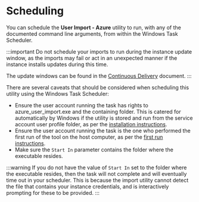 # Scheduling

You can schedule the **User Import - Azure** utility to run, with any of the documented command line arguments, from within the Windows Task Scheduler.

:::important
Do not schedule your imports to run during the instance update window, as the imports may fail or act in an unexpected manner if the instance installs updates during this time.

The update windows can be found in the [Continuous Delivery](/hornbill-cloud/continuous-delivery#hornbill-update-deployment-process) document.
:::

There are several caveats that should be considered when scheduling this utility using the Windows Task Scheduler:

- Ensure the user account running the task has rights to azure_user_import.exe and the containing folder. This is catered for automatically by Windows if the utility is stored and run from the service account user profile folder, as per the [installation instructions](/data-imports-guide/users/azure/overview#installation).
- Ensure the user account running the task is the one who performed the first run of the tool on the host computer, as per the [first run instructions](/data-imports-guide/users/azure/command#first-run).
- Make sure the `Start In` parameter contains the folder where the executable resides.

:::warning
If you do not have the value of `Start In` set to the folder where the executable resides, then the task will not complete and will eventually time out in your scheduler. This is because the import utility cannot detect the file that contains your instance credentials, and is interactively prompting for these to be provided.
:::
